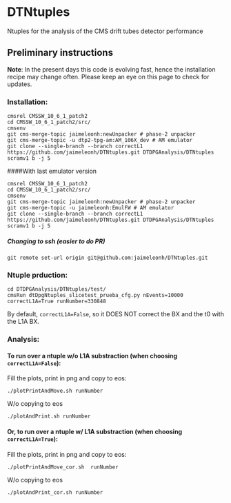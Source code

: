 # DTNtuples
Ntuples for the analysis of the CMS drift tubes detector performance

## Preliminary instructions
**Note**: 
In the present days this code is evolving fast, hence the installation recipe may change often. Please keep an eye on this page to check for updates.

### Installation:
```
cmsrel CMSSW_10_6_1_patch2
cd CMSSW_10_6_1_patch2/src/
cmsenv
git cms-merge-topic jaimeleonh:newUnpacker # phase-2 unpacker
git cms-merge-topic -u dtp2-tpg-am:AM_106X_dev # AM emulator
git clone --single-branch --branch correctL1 https://github.com/jaimeleonh/DTNtuples.git DTDPGAnalysis/DTNtuples 
scramv1 b -j 5
```

####With last emulator version
```
cmsrel CMSSW_10_6_1_patch2
cd CMSSW_10_6_1_patch2/src/
cmsenv
git cms-merge-topic jaimeleonh:newUnpacker # phase-2 unpacker
git cms-merge-topic -u jaimeleonh:EmulFW # AM emulator
git clone --single-branch --branch correctL1 https://github.com/jaimeleonh/DTNtuples.git DTDPGAnalysis/DTNtuples 
scramv1 b -j 5
```

##### Changing to ssh (easier to do PR)
```
git remote set-url origin git@github.com:jaimeleonh/DTNtuples.git
```


### Ntuple prduction:
```
cd DTDPGAnalysis/DTNtuples/test/
cmsRun dtDpgNtuples_slicetest_prueba_cfg.py nEvents=10000 correctL1A=True runNumber=330848
```
By default, ```correctL1A=False```, so it DOES NOT correct the BX and the t0 with the L1A BX. 


### Analysis:
#### To run over a ntuple w/o L1A substraction (when choosing ```correctL1A=False```):
Fill the plots, print in png and copy to eos: 
```
./plotPrintAndMove.sh runNumber
```
W/o copying to eos
```
./plotAndPrint.sh runNumber
```
#### Or, to run over a ntuple w/ L1A substraction (when choosing ```correctL1A=True```):
Fill the plots, print in png and copy to eos: 
```
./plotPrintAndMove_cor.sh  runNumber
```
W/o copying to eos
```
./plotAndPrint_cor.sh runNumber
```


